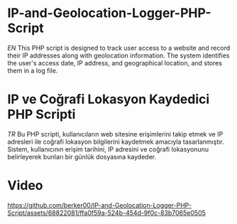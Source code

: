 # IP-and-Geolocation-Logger-PHP-Script
*EN* This PHP script is designed to track user access to a website and record their IP addresses along with geolocation information. The system identifies the user's access date, IP address, and geographical location, and stores them in a log file. 
# IP ve Coğrafi Lokasyon Kaydedici PHP Scripti
*TR* Bu PHP scripti, kullanıcıların web sitesine erişimlerini takip etmek ve IP adresleri ile coğrafi lokasyon bilgilerini kaydetmek amacıyla tasarlanmıştır. Sistem, kullanıcının erişim tarihini, IP adresini ve coğrafi lokasyonunu belirleyerek bunları bir günlük dosyasına kaydeder.

# Video 
https://github.com/berker00/IP-and-Geolocation-Logger-PHP-Script/assets/68822081/ffa0f59a-524b-454d-9f0c-83b7065e0505
